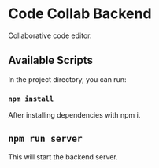# Code Collab Backend

Collaborative code editor.

## Available Scripts

In the project directory, you can run:

### `npm install`

After installing dependencies with npm i.

## `npm run server`

This will start the backend server.
